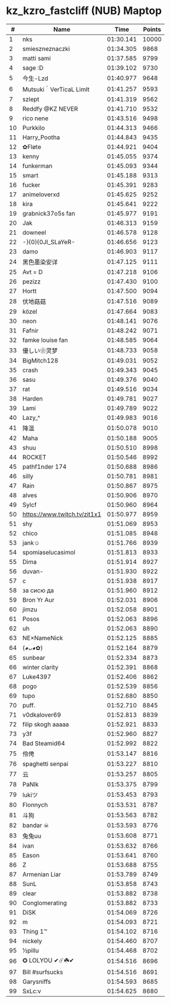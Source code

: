 # kz_kzro_fastcliff (NUB) Maptop

|  # | Name | Time | Points |
|-------------- | -------------- | -------------- | -------------- | 
| 1 | nks | 01:30.141 | 10000 | 
| 2 | smieszneznaczki | 01:34.305 | 9868 | 
| 3 | matti sami | 01:37.585 | 9799 | 
| 4 | sage :D | 01:39.102 | 9730 | 
| 5 | 今生-Lzd | 01:40.977 | 9648 | 
| 6 | Mutsuki｀VerTicaL LimIt | 01:41.257 | 9593 | 
| 7 | szlept | 01:41.319 | 9562 | 
| 8 | Reddfy @KZ NEVER | 01:41.710 | 9532 | 
| 9 | rico nene | 01:43.516 | 9498 | 
| 10 | Purkkilo | 01:44.313 | 9466 | 
| 11 | Harry_Pootha | 01:44.843 | 9435 | 
| 12 | ✿Fløte | 01:44.921 | 9404 | 
| 13 | kenny | 01:45.055 | 9374 | 
| 14 | funkerman | 01:45.093 | 9344 | 
| 15 | smart | 01:45.188 | 9313 | 
| 16 | fucker | 01:45.391 | 9283 | 
| 17 | animeloverxd | 01:45.625 | 9252 | 
| 18 | kira | 01:45.641 | 9222 | 
| 19 | grabnick37o5s fan | 01:45.977 | 9191 | 
| 20 | Jak | 01:46.313 | 9159 | 
| 21 | downeel | 01:46.578 | 9128 | 
| 22 | -}{0}{0JI_SLaYeR- | 01:46.656 | 9123 | 
| 23 | damo | 01:46.903 | 9117 | 
| 24 | 黑色墨染安详 | 01:47.125 | 9111 | 
| 25 | Avt = D | 01:47.218 | 9106 | 
| 26 | pezizz | 01:47.430 | 9100 | 
| 27 | Hortt | 01:47.500 | 9094 | 
| 28 | 伏地菇菇 | 01:47.516 | 9089 | 
| 29 | közel | 01:47.664 | 9083 | 
| 30 | neon | 01:48.141 | 9076 | 
| 31 | Fafnir | 01:48.242 | 9071 | 
| 32 | famke louise fan | 01:48.585 | 9064 | 
| 33 | 優しい❀灵梦 | 01:48.733 | 9058 | 
| 34 | BigMitch128 | 01:49.031 | 9052 | 
| 35 | crash | 01:49.343 | 9045 | 
| 36 | sasu | 01:49.376 | 9040 | 
| 37 | rat | 01:49.516 | 9034 | 
| 38 | Harden | 01:49.781 | 9027 | 
| 39 | Lami | 01:49.789 | 9022 | 
| 40 | Lazy_^ | 01:49.983 | 9016 | 
| 41 | 降温 | 01:50.078 | 9010 | 
| 42 | Maha | 01:50.188 | 9005 | 
| 43 | shuu | 01:50.510 | 8998 | 
| 44 | ROCKET | 01:50.546 | 8992 | 
| 45 | pathf1nder 174 | 01:50.688 | 8986 | 
| 46 | silly | 01:50.781 | 8981 | 
| 47 | Rain | 01:50.867 | 8975 | 
| 48 | alves | 01:50.906 | 8970 | 
| 49 | Sylcf | 01:50.960 | 8964 | 
| 50 | https://www.twitch.tv/zit1x1 | 01:50.977 | 8959 | 
| 51 | shy | 01:51.069 | 8953 | 
| 52 | chico | 01:51.085 | 8948 | 
| 53 | jank☺ | 01:51.766 | 8939 | 
| 54 | spomiaselucasimol | 01:51.813 | 8933 | 
| 55 | Dima | 01:51.914 | 8927 | 
| 56 | duvan- | 01:51.930 | 8922 | 
| 57 | c | 01:51.938 | 8917 | 
| 58 | за сисю да | 01:51.960 | 8912 | 
| 59 | Bron Yr Aur | 01:52.031 | 8906 | 
| 60 | jimzu | 01:52.058 | 8901 | 
| 61 | Posos | 01:52.063 | 8896 | 
| 62 | uh | 01:52.063 | 8890 | 
| 63 | NE×NameNick | 01:52.125 | 8885 | 
| 64 | (◕ᴗ◕✿) | 01:52.164 | 8879 | 
| 65 | sunbear | 01:52.334 | 8873 | 
| 66 | winter clarity | 01:52.391 | 8868 | 
| 67 | Luke4397 | 01:52.406 | 8862 | 
| 68 | pogo | 01:52.539 | 8856 | 
| 69 | tupo | 01:52.680 | 8850 | 
| 70 | puff. | 01:52.710 | 8845 | 
| 71 | v0dkalover69 | 01:52.813 | 8839 | 
| 72 | filip skogh aaaaa | 01:52.921 | 8833 | 
| 73 | y3f | 01:52.960 | 8827 | 
| 74 | Bad Steamid64 | 01:52.992 | 8822 | 
| 75 | 伶俜 | 01:53.147 | 8816 | 
| 76 | spaghetti senpai | 01:53.227 | 8810 | 
| 77 | 云 | 01:53.257 | 8805 | 
| 78 | PaNlk | 01:53.375 | 8799 | 
| 79 | lukiツ | 01:53.453 | 8793 | 
| 80 | Flonnych | 01:53.531 | 8787 | 
| 81 | 斗狗 | 01:53.563 | 8782 | 
| 82 | bandar ☠ | 01:53.593 | 8776 | 
| 83 | 兔兔uu | 01:53.608 | 8771 | 
| 84 | ivan | 01:53.632 | 8766 | 
| 85 | Eason | 01:53.641 | 8760 | 
| 86 | Z | 01:53.688 | 8755 | 
| 87 | Armenian Liar | 01:53.789 | 8749 | 
| 88 | SunL | 01:53.858 | 8743 | 
| 89 | clear | 01:53.882 | 8738 | 
| 90 | Conglomerating | 01:53.882 | 8733 | 
| 91 | DiSK | 01:54.069 | 8726 | 
| 92 | m | 01:54.093 | 8721 | 
| 93 | Thing 1™ | 01:54.102 | 8716 | 
| 94 | nickely | 01:54.460 | 8707 | 
| 95 | ½pillu | 01:54.468 | 8702 | 
| 96 | ✪ LOLYOU ✔☄️☘️✔ | 01:54.516 | 8696 | 
| 97 | Bill #surfsucks | 01:54.516 | 8691 | 
| 98 | Garysniffs | 01:54.593 | 8685 | 
| 99 | SxLc:v | 01:54.625 | 8680 | 


